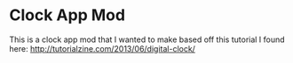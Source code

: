 Clock App Mod
==================

This is a clock app mod that I wanted to make based off this tutorial I found
here: http://tutorialzine.com/2013/06/digital-clock/
